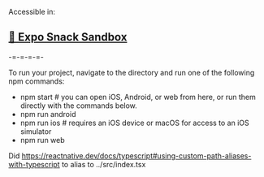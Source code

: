 Accessible in:
## [🍟 Expo Snack Sandbox](https://snack.expo.io/@srbrahma/react-native-shadow-2-sandbox)

-=-=-=-=-

To run your project, navigate to the directory and run one of the following npm commands:
  - npm start # you can open iOS, Android, or web from here, or run them directly with the commands below.
  - npm run android
  - npm run ios # requires an iOS device or macOS for access to an iOS simulator
  - npm run web


Did https://reactnative.dev/docs/typescript#using-custom-path-aliases-with-typescript to alias to ../src/index.tsx